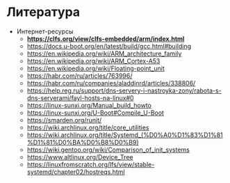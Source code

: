 # Литература

- Интернет-ресурсы
  - **<https://clfs.org/view/clfs-embedded/arm/index.html>**
  - <https://docs.u-boot.org/en/latest/build/gcc.html#building>
  - <https://en.wikipedia.org/wiki/ARM_architecture_family>
  - <https://en.wikipedia.org/wiki/ARM_Cortex-A53>
  - <https://en.wikipedia.org/wiki/Floating-point_unit>
  - <https://habr.com/ru/articles/763996/>
  - <https://habr.com/ru/companies/aladdinrd/articles/338806/>
  - <https://help.reg.ru/support/dns-servery-i-nastroyka-zony/rabota-s-dns-serverami/fayl-hosts-na-linux#0>
  - <https://linux-sunxi.org/Manual_build_howto>
  - <https://linux-sunxi.org/U-Boot#Compile_U-Boot>
  - <https://smarden.org/runit/>
  - <https://wiki.archlinux.org/title/core_utilities>
  - <https://wiki.archlinux.org/title/Systemd_(%D0%A0%D1%83%D1%81%D1%81%D0%BA%D0%B8%D0%B9)>
  - <https://wiki.gentoo.org/wiki/Comparison_of_init_systems>
  - <https://www.altlinux.org/Device_Tree>
  - <https://linuxfromscratch.org/lfs/view/stable-systemd/chapter02/hostreqs.html>
